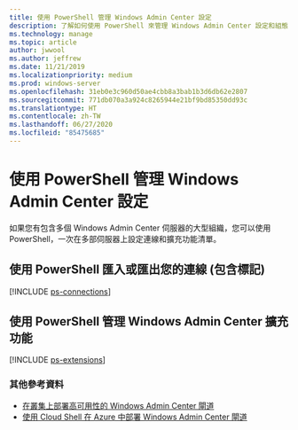 ```yaml
---
title: 使用 PowerShell 管理 Windows Admin Center 設定
description: 了解如何使用 PowerShell 來管理 Windows Admin Center 設定和組態
ms.technology: manage
ms.topic: article
author: jwwool
ms.author: jeffrew
ms.date: 11/21/2019
ms.localizationpriority: medium
ms.prod: windows-server
ms.openlocfilehash: 31eb0e3c960d50ae4cbb8a3bab1b3d6db62e2807
ms.sourcegitcommit: 771db070a3a924c8265944e21bf9bd85350dd93c
ms.translationtype: HT
ms.contentlocale: zh-TW
ms.lasthandoff: 06/27/2020
ms.locfileid: "85475685"
---
```

# <a name="use-powershell-to-manage-windows-admin-center-settings"></a>使用 PowerShell 管理 Windows Admin Center 設定

如果您有包含多個 Windows Admin Center 伺服器的大型組織，您可以使用 PowerShell，一次在多部伺服器上設定連線和擴充功能清單。

## <a name="use-powershell-to-import-or-export-your-connections-with-tags"></a>使用 PowerShell 匯入或匯出您的連線 (包含標記)

[!INCLUDE [ps-connections](../includes/ps-connections.md)]

## <a name="manage-windows-admin-center-extensions-with-powershell"></a>使用 PowerShell 管理 Windows Admin Center 擴充功能

[!INCLUDE [ps-extensions](../includes/ps-extensions.md)]

### <a name="additional-references"></a>其他參考資料

* [在叢集上部署高可用性的 Windows Admin Center 閘道](../deploy/high-availability.md)
* [使用 Cloud Shell 在 Azure 中部署 Windows Admin Center 閘道](../azure/deploy-wac-in-azure.md)
